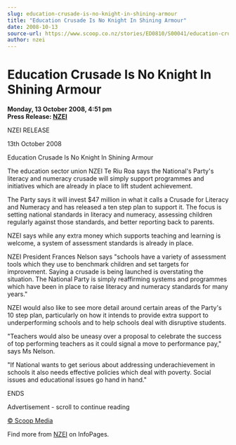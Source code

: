 ```yaml
---
slug: education-crusade-is-no-knight-in-shining-armour
title: "Education Crusade Is No Knight In Shining Armour"
date: 2008-10-13
source-url: https://www.scoop.co.nz/stories/ED0810/S00041/education-crusade-is-no-knight-in-shining-armour.htm
author: nzei
---
```

Education Crusade Is No Knight In Shining Armour
================================================

**Monday, 13 October 2008, 4:51 pm**  
**Press Release: [NZEI](https://info.scoop.co.nz/NZEI)**

NZEI RELEASE

13th October 2008

Education Crusade Is No Knight In Shining Armour

The education sector union NZEI Te Riu Roa says the National's Party's literacy and numeracy crusade will simply support programmes and initiatives which are already in place to lift student achievement.

The Party says it will invest $47 million in what it calls a Crusade for Literacy and Numeracy and has released a ten step plan to support it. The focus is setting national standards in literacy and numeracy, assessing children regularly against those standards, and better reporting back to parents.

NZEI says while any extra money which supports teaching and learning is welcome, a system of assessment standards is already in place.

NZEI President Frances Nelson says \"schools have a variety of assessment tools which they use to benchmark children and set targets for improvement. Saying a crusade is being launched is overstating the situation. The National Party is simply reaffirming systems and programmes which have been in place to raise literacy and numeracy standards for many years."

NZEI would also like to see more detail around certain areas of the Party's 10 step plan, particularly on how it intends to provide extra support to underperforming schools and to help schools deal with disruptive students.

"Teachers would also be uneasy over a proposal to celebrate the success of top performing teachers as it could signal a move to performance pay," says Ms Nelson.

"If National wants to get serious about addressing underachievement in schools it also needs effective policies which deal with poverty. Social issues and educational issues go hand in hand."

ENDS  

Advertisement - scroll to continue reading





[© Scoop Media](http://www.scoop.co.nz/about/terms.html)

Find more from [NZEI](https://info.scoop.co.nz/NZEI) on InfoPages.
